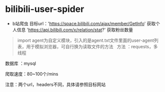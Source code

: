# bilibili-user-spider
 - b站爬虫
 目标url：'https://space.bilibili.com/ajax/member/GetInfo' 获取个人信息
          'https://api.bilibili.com/x/relation/stat?' 获取粉丝数量
 
 > import agent为自定义模块，引入的是agent.txt文件里面的user-agent列表，用于模拟浏览器，可自行换为读取文件的方法
 
方法 ：requests，多线程

数据库 ：mysql

爬取速度：80~100个/mins

注意：两个url，headers不同，具体请参照目标网站
